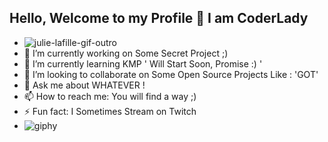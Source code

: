 ## Hello, Welcome to my Profile 👋 I am CoderLady 
- ![julie-lafille-gif-outro](https://github.com/coderLadyCodes/coderLadyCodes/assets/23296799/71008a9f-3368-4a6e-8fae-8205b5906e09)
- 🔭 I’m currently working on Some Secret Project ;)
- 🌱 I’m currently learning KMP ' Will Start Soon, Promise :) '
- 👯 I’m looking to collaborate on Some Open Source Projects Like : 'GOT'
- 💬 Ask me about WHATEVER !
- 📫 How to reach me: You will find a way ;)
- ⚡ Fun fact: I Sometimes Stream on Twitch
- ![giphy](https://github.com/coderLadyCodes/coderLadyCodes/assets/23296799/07caa200-f6d3-466f-b422-27442505bd65)
